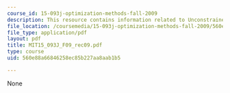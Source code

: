 ```yaml
---
course_id: 15-093j-optimization-methods-fall-2009
description: This resource contains information related to Unconstrained Optimization.
file_location: /coursemedia/15-093j-optimization-methods-fall-2009/560e88a66846258ec85b227aa8aab1b5_MIT15_093J_F09_rec09.pdf
file_type: application/pdf
layout: pdf
title: MIT15_093J_F09_rec09.pdf
type: course
uid: 560e88a66846258ec85b227aa8aab1b5

---
```

None